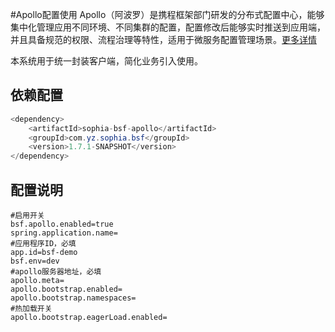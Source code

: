 #Apollo配置使用
Apollo（阿波罗）是携程框架部门研发的分布式配置中心，能够集中化管理应用不同环境、不同集群的配置，配置修改后能够实时推送到应用端，并且具备规范的权限、流程治理等特性，适用于微服务配置管理场景。[更多详情](https://github.com/ctripcorp/apollo)

本系统用于统一封装客户端，简化业务引入使用。

## 依赖配置
```java 
<dependency>
	<artifactId>sophia-bsf-apollo</artifactId>
	<groupId>com.yz.sophia.bsf</groupId>
	<version>1.7.1-SNAPSHOT</version>
</dependency>
```
## 配置说明
```
#启用开关
bsf.apollo.enabled=true
spring.application.name=
#应用程序ID，必填
app.id=bsf-demo
bsf.env=dev
#apollo服务器地址，必填
apollo.meta=
apollo.bootstrap.enabled=
apollo.bootstrap.namespaces=
#热加载开关
apollo.bootstrap.eagerLoad.enabled=
```